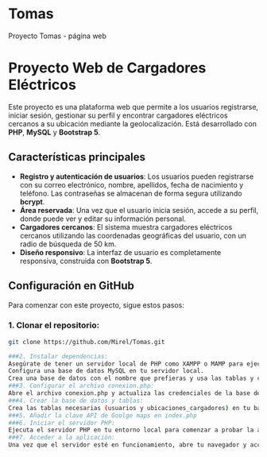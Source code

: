 # Tomas
Proyecto Tomas - página web

# Proyecto Web de Cargadores Eléctricos

Este proyecto es una plataforma web que permite a los usuarios registrarse, iniciar sesión, gestionar su perfil y encontrar cargadores eléctricos cercanos a su ubicación mediante la geolocalización. Está desarrollado con **PHP**, **MySQL** y **Bootstrap 5**.

## Características principales
- **Registro y autenticación de usuarios**: Los usuarios pueden registrarse con su correo electrónico, nombre, apellidos, fecha de nacimiento y teléfono. Las contraseñas se almacenan de forma segura utilizando **bcrypt**.
- **Área reservada**: Una vez que el usuario inicia sesión, accede a su perfil, donde puede ver y editar su información personal.
- **Cargadores cercanos**: El sistema muestra cargadores eléctricos cercanos utilizando las coordenadas geográficas del usuario, con un radio de búsqueda de 50 km.
- **Diseño responsivo**: La interfaz de usuario es completamente responsiva, construida con **Bootstrap 5**.

## Configuración en GitHub

Para comenzar con este proyecto, sigue estos pasos:

### 1. Clonar el repositorio:
```bash
git clone https://github.com/Mirel/Tomas.git

###2. Instalar dependencias:
Asegúrate de tener un servidor local de PHP como XAMPP o MAMP para ejecutar el proyecto.
Configura una base de datos MySQL en tu servidor local.
Crea una base de datos con el nombre que prefieras y usa las tablas y campos proporcionados en la documentación del proyecto.
###3. Configurar el archivo conexion.php:
Abre el archivo conexion.php y actualiza las credenciales de la base de datos con tus propios valores (usuario, contraseña, nombre de la base de datos, etc.).
###4. Crear la base de datos y tablas:
Crea las tablas necesarias (usuarios y ubicaciones_cargadores) en tu base de datos. Puedes encontrar la estructura de las tablas en la documentación proporcionada en el proyecto.
###5. Añadir la clave API de Goolge maps en index.php
###6. Iniciar el servidor PHP:
Ejecuta el servidor PHP en tu entorno local para comenzar a probar la aplicación.
###7. Acceder a la aplicación:
Una vez que el servidor esté en funcionamiento, abre tu navegador y accede a http://localhost:8888 para ver la página de inicio del proyecto.


